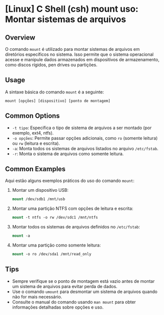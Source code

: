 # [Linux] C Shell (csh) mount uso: Montar sistemas de arquivos

## Overview
O comando `mount` é utilizado para montar sistemas de arquivos em diretórios específicos no sistema. Isso permite que o sistema operacional acesse e manipule dados armazenados em dispositivos de armazenamento, como discos rígidos, pen drives ou partições.

## Usage
A sintaxe básica do comando `mount` é a seguinte:

```
mount [opções] [dispositivo] [ponto de montagem]
```

## Common Options
- `-t tipo`: Especifica o tipo de sistema de arquivos a ser montado (por exemplo, ext4, ntfs).
- `-o opções`: Permite passar opções adicionais, como `ro` (somente leitura) ou `rw` (leitura e escrita).
- `-a`: Monta todos os sistemas de arquivos listados no arquivo `/etc/fstab`.
- `-r`: Monta o sistema de arquivos como somente leitura.

## Common Examples
Aqui estão alguns exemplos práticos do uso do comando `mount`:

1. Montar um dispositivo USB:
   ```csh
   mount /dev/sdb1 /mnt/usb
   ```

2. Montar uma partição NTFS com opções de leitura e escrita:
   ```csh
   mount -t ntfs -o rw /dev/sdc1 /mnt/ntfs
   ```

3. Montar todos os sistemas de arquivos definidos no `/etc/fstab`:
   ```csh
   mount -a
   ```

4. Montar uma partição como somente leitura:
   ```csh
   mount -o ro /dev/sda1 /mnt/read_only
   ```

## Tips
- Sempre verifique se o ponto de montagem está vazio antes de montar um sistema de arquivos para evitar perda de dados.
- Use o comando `umount` para desmontar um sistema de arquivos quando não for mais necessário.
- Consulte o manual do comando usando `man mount` para obter informações detalhadas sobre opções e uso.